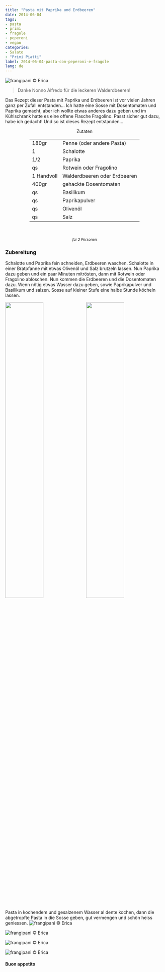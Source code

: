 ```yaml
---
title: "Pasta mit Paprika und Erdbeeren"
date: 2014-06-04
tags:
- pasta
- primi
- fragole
- peperoni
- vegan
categories:
- Salato
- "Primi Piatti"
label: 2014-06-04-pasta-con-peperoni-e-fragole
lang: de
---
```

![](../2014-06-04-penne-alla-erica/header.jpg "frangipani © Erica")

> Danke Nonno Alfredo für die leckeren Walderdbeeren!

Das Rezept dieser Pasta mit Paprika und Erdbeeren ist vor vielen Jahren ganz per Zufall entstanden... Ich hatte eine Sosse mit Dosentomaten und Paprika gemacht, aber ich wollte etwas anderes dazu geben und im Kühlschrank hatte es eine offene Flasche Fragolino. Passt sicher gut dazu, habe ich gedacht! Und so ist dieses Rezept entstanden...

<div id="wrapper" style="text-align: center">
  <div id="yourdiv" style="display: inline-block;">
    <div class="ingredients">
      <div class="ingredients-title">Zutaten</div>
      <table>
        <tbody>
          <tr>
            <td>180gr</td>
            <td>Penne (oder andere Pasta)</td>
          </tr>
          <tr>
            <td>1</td>
            <td>Schalotte</td>
          </tr>
          <tr>
            <td>1/2</td>
            <td>Paprika</td>
          </tr>
          <tr>
            <td>qs</td>
            <td>Rotwein oder Fragolino</td>
          </tr>
          <tr>
            <td>1 Handvoll</td>
            <td>Walderdbeeren oder Erdbeeren</td>
          </tr>
          <tr>
            <td>400gr</td>
            <td>gehackte Dosentomaten</td>
          </tr>
          <tr>
            <td>qs</td>
            <td>Basilikum</td>
          </tr>
          <tr>
            <td>qs</td>
            <td>Paprikapulver</td> 
          </tr>
          <tr>
            <td>qs</td>
            <td>Olivenöl</td>
          </tr>
          <tr>
            <td>qs</td>
            <td>Salz</td> 
          </tr>
        </tbody>
      </table>
      <br></br>
      <i class="pull-right" style="font-size: 80%;">für 2 Personen</i>
    </div>
  </div>
</div>


<h3>
  <font color="grey">
    <i class="fa fa-cogs"></i>
  </font> Zubereitung
</h3>

Schalotte und Paprika fein schneiden, Erdbeeren waschen. Schalotte in einer Bratpfanne mit etwas Olivenöl und Salz brutzeln lassen. Nun Paprika dazu geben und ein paar Minuten mitrösten, dann mit Rotwein oder Fragolino ablöschen. Nun kommen die Erdbeeren und die Dosentomaten dazu. Wenn nötig etwas Wasser dazu geben, sowie Paprikapulver und Basilikum und salzen. Sosse auf kleiner Stufe eine halbe Stunde köcheln lassen.
<p>
  <div style="width: 100%; margin-bottom: ">
    <img style="float: left; width: 49%; margin-right: 1%" src="../2014-06-04-penne-alla-erica/ingredienti.jpg" alt="" title="frangipani © Erica" />
    <img style="float: left; width: 49%; margin-left: 1%" src="../2014-06-04-penne-alla-erica/sughetto.jpg" alt="" title="frangipani © Erica" />
    <div style="clear: both"></div>
  </div>
</p>

Pasta in kochendem und gesalzenem Wasser al dente kochen, dann die abgetropfte Pasta in die Sosse geben, gut vermengen und schön heiss geniessen.
![](../2014-06-04-penne-alla-erica/risultato1.jpg "frangipani © Erica")

![](../2014-06-04-penne-alla-erica/risultato3.jpg "frangipani © Erica")

![](../2014-06-04-penne-alla-erica/risultato4.jpg "frangipani © Erica")

![](../2014-06-04-penne-alla-erica/risultato5.jpg "frangipani © Erica")

<h4>Buon appetito
  <font color="red">
    <i class="fa fa-smile-o"></i>
  </font>
</h4>